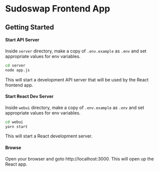 # Sudoswap Frontend App

## Getting Started

#### Start API Server

Inside `server` directory, make a copy of `.env.example` as `.env` and set appropriate values for env variables.

```bash
cd server
node app.js
```
This will start a development API server that will be used by the React frontend app.

#### Start React Dev Server

Inside `webui` directory, make a copy of `.env.example` as `.env` and set appropriate values for env variables.


```bash
cd webui
yarn start
```
This will start a React development server.

#### Browse
Open your browser and goto http://localhost:3000. This will open up the React app.